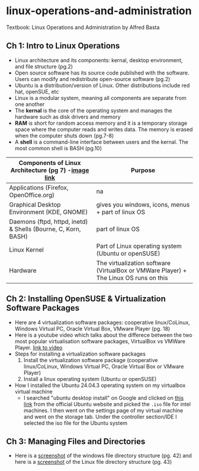 # linux-operations-and-administration

Textbook: Linux Operations and Administration by Alfred Basta

## Ch 1: Intro to Linux Operations

* Linux architecture and its components: kernal, desktop environment, and file structure (pg.2)
* Open source software has its source code published with the software. Users can modify and redistribute open-source software (pg.2)
* Ubuntu is a distribution/version of Linux. Other distributions include red hat, openSUE, etc
* Linux is a modular system, meaning all components are separate from one another
* The **kernal** is the core of the operating system and manages the hardware such as disk drivers and memory
* **RAM** is short for random access memory and it is a temporary storage space where the computer reads and writes data. The memory is erased when the computer shuts down (pg.7-8)
* A **shell** is a command-line interface between users and the kernal. The most common shell is BASH (pg.10)

| Components of Linux Architecture (pg 7) -[image link](https://github.com/hsarfraz/linux-operations-and-administration/blob/main/images/linux_architecture.jpg) | Purpose |
| ------------- | ------------- |
| Applications (Firefox, OpenOffice.org)  | na |
| Graphical Desktop Environment (KDE, GNOME) | gives you windows, icons, menus + part of linux OS |
| Daemons (ftpd, httpd, inetd) & Shells (Bourne, C, Korn, BASH)  | part of linux OS |
| Linux Kernel  | Part of Linux operating system (Ubuntu or openSUSE) |
| Hardware | The virtualization software (VirtualBox or VMWare Player) + The Linux OS runs on this |

## Ch 2: Installing OpenSUSE & Virtualization Software Packages 

* Here are 4 virtualization software packages: cooperative linux/CoLinux, Windows Virtual PC, Oracle Virtual Box, VMware Player (pg. 18)
* Here is a youtube video which talks about the differece between the two most popular virtualisation software packages, VirtualBox vs VMWare Player. [link to video](https://www.youtube.com/watch?v=BZE6WhOa7GM)
* Steps for installing a virtualization software packages 
  1. Install the virtualization software package (cooperative linux/CoLinux, Windows Virtual PC, Oracle Virtual Box or VMware Player)
  2. Install a linux operating system (Ubuntu or openSUSE)
* How I installed the Ubuntu 24.04.3 operating system on my virtualbox virtual machine
  * I searched "ubuntu desktop install" on Google and clicked on [this link](https://ubuntu.com/download/desktop) from the official Ubuntu website and picked the `.iso` file for intel machines. I then went on the settings page of my virtual machine and went on the storage tab. Under the controller section/IDE I selected the iso file for the Ubuntu system

 ## Ch 3: Managing Files and Directories

 * Here is a [screenshot]() of the windows file directory structure (pg. 42) and here is a [screenshot]() of the Linux file directory structure (pg. 43)

